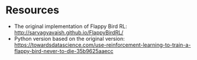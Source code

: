 # Resources
* The original implementation of Flappy Bird RL: http://sarvagyavaish.github.io/FlappyBirdRL/
* Python version based on the original version: https://towardsdatascience.com/use-reinforcement-learning-to-train-a-flappy-bird-never-to-die-35b9625aaecc